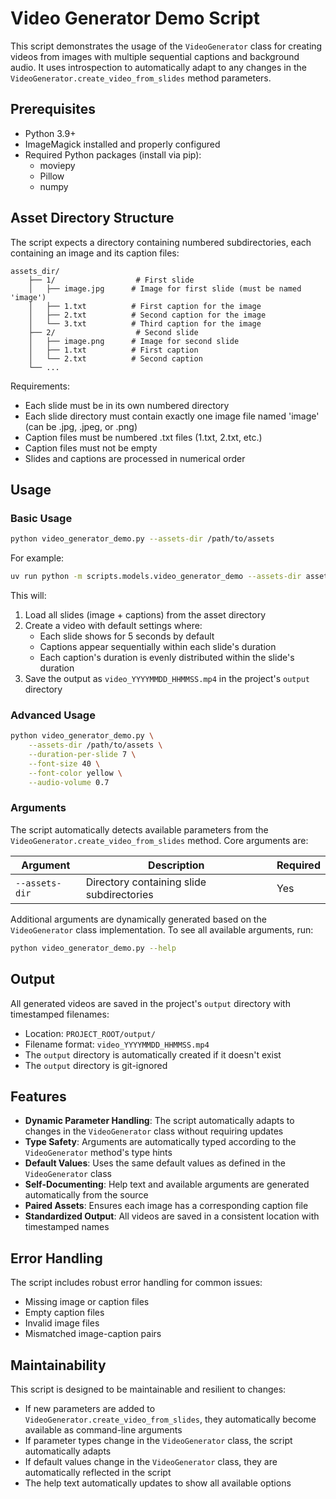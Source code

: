 # Video Generator Demo Script

This script demonstrates the usage of the `VideoGenerator` class for creating videos from images with multiple sequential captions and background audio. It uses introspection to automatically adapt to any changes in the `VideoGenerator.create_video_from_slides` method parameters.

## Prerequisites

- Python 3.9+
- ImageMagick installed and properly configured
- Required Python packages (install via pip):
  - moviepy
  - Pillow
  - numpy

## Asset Directory Structure

The script expects a directory containing numbered subdirectories, each containing an image and its caption files:

```
assets_dir/
    ├── 1/                  # First slide
    │   ├── image.jpg      # Image for first slide (must be named 'image')
    │   ├── 1.txt          # First caption for the image
    │   ├── 2.txt          # Second caption for the image
    │   └── 3.txt          # Third caption for the image
    ├── 2/                  # Second slide
    │   ├── image.png      # Image for second slide
    │   ├── 1.txt          # First caption
    │   └── 2.txt          # Second caption
    └── ...
```

Requirements:
- Each slide must be in its own numbered directory
- Each slide directory must contain exactly one image file named 'image' (can be .jpg, .jpeg, or .png)
- Caption files must be numbered .txt files (1.txt, 2.txt, etc.)
- Caption files must not be empty
- Slides and captions are processed in numerical order

## Usage

### Basic Usage

```bash
python video_generator_demo.py --assets-dir /path/to/assets
```

For example:

```bash
uv run python -m scripts.models.video_generator_demo --assets-dir assets/d/video_generator/creation_1/
```

This will:
1. Load all slides (image + captions) from the asset directory
2. Create a video with default settings where:
   - Each slide shows for 5 seconds by default
   - Captions appear sequentially within each slide's duration
   - Each caption's duration is evenly distributed within the slide's duration
3. Save the output as `video_YYYYMMDD_HHMMSS.mp4` in the project's `output` directory

### Advanced Usage

```bash
python video_generator_demo.py \
    --assets-dir /path/to/assets \
    --duration-per-slide 7 \
    --font-size 40 \
    --font-color yellow \
    --audio-volume 0.7
```

### Arguments

The script automatically detects available parameters from the `VideoGenerator.create_video_from_slides` method. Core arguments are:

| Argument | Description | Required |
|----------|-------------|----------|
| `--assets-dir` | Directory containing slide subdirectories | Yes |

Additional arguments are dynamically generated based on the `VideoGenerator` class implementation. To see all available arguments, run:

```bash
python video_generator_demo.py --help
```

## Output

All generated videos are saved in the project's `output` directory with timestamped filenames:
- Location: `PROJECT_ROOT/output/`
- Filename format: `video_YYYYMMDD_HHMMSS.mp4`
- The `output` directory is automatically created if it doesn't exist
- The `output` directory is git-ignored

## Features

- **Dynamic Parameter Handling**: The script automatically adapts to changes in the `VideoGenerator` class without requiring updates
- **Type Safety**: Arguments are automatically typed according to the `VideoGenerator` method's type hints
- **Default Values**: Uses the same default values as defined in the `VideoGenerator` class
- **Self-Documenting**: Help text and available arguments are generated automatically from the source
- **Paired Assets**: Ensures each image has a corresponding caption file
- **Standardized Output**: All videos are saved in a consistent location with timestamped names

## Error Handling

The script includes robust error handling for common issues:
- Missing image or caption files
- Empty caption files
- Invalid image files
- Mismatched image-caption pairs

## Maintainability

This script is designed to be maintainable and resilient to changes:

- If new parameters are added to `VideoGenerator.create_video_from_slides`, they automatically become available as command-line arguments
- If parameter types change in the `VideoGenerator` class, the script automatically adapts
- If default values change in the `VideoGenerator` class, they are automatically reflected in the script
- The help text automatically updates to show all available options 